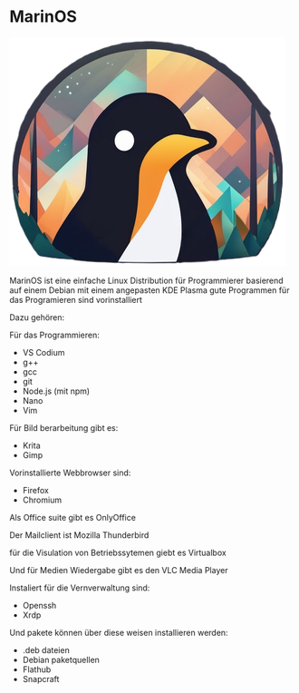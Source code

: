 # MarinOS

![](Icon.png)

MarinOS ist eine einfache Linux Distribution für Programmierer basierend auf einem Debian mit einem angepasten KDE Plasma gute Programmen für das Programieren sind vorinstalliert

Dazu gehören:


Für das Programmieren:
* VS Codium
* g++
* gcc
* git
* Node.js (mit npm)
* Nano
* Vim

Für Bild berarbeitung gibt es:
* Krita
* Gimp

Vorinstallierte Webbrowser sind:
* Firefox
* Chromium

Als Office suite gibt es OnlyOffice 

Der Mailclient ist Mozilla Thunderbird

für die Visulation von Betriebssytemen giebt es Virtualbox

Und für Medien Wiedergabe gibt es den VLC Media Player

Instaliert für die Vernverwaltung sind:
* Openssh
* Xrdp

Und pakete können über diese weisen installieren werden:
* .deb dateien
* Debian paketquellen
* Flathub
* Snapcraft
